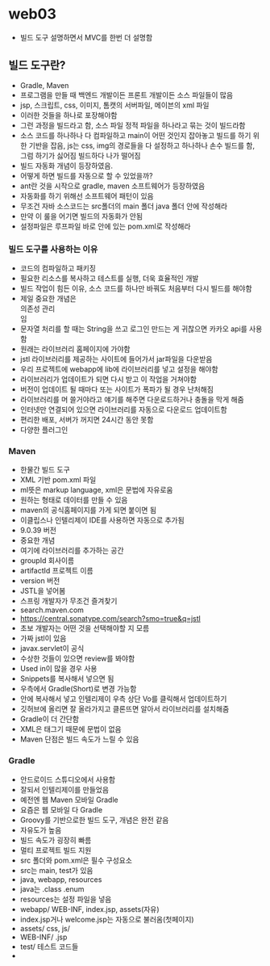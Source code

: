 # web03
- 빌드 도구 설명하면서 MVC를 한번 더 설명함

## 빌드 도구란?
- Gradle, Maven
- 프로그램을 만들 때 백엔드 개발이든 프론트 개발이든 소스 파일들이 많음
- jsp, 스크립트, css, 이미지, 톰캣의 서버파일, 메이븐의 xml 파일
- 이러한 것들을 하나로 포장해야함
- 그런 과정을 빌드라고 함, 소스 파일 정적 파일을 하나라고 묶는 것이 빌드라함
- 소스 코드를 하나하나 다 컴파일하고 main이 어떤 것인지 잡아놓고 빌드를 하기 위한 기반을 잡음, js는 css, img의 경로들을 다 설정하고 하나하나 손수 빌드를 함, 그럼 하기가 싫어짐 빌드하다 나가 떨어짐
- 빌드 자동화 개념이 등장하였음.
- 어떻게 하면 빌드를 자동으로 할 수 있었을까?
- ant란 것을 시작으로 gradle, maven 소프트웨어가 등장하였음
- 자동화를 하기 위해선 소프트웨어 패턴이 있음
- 무조건 자바 소스코드는 src폴더의 main 폴더 java 폴더 안에 작성해라
- 만약 이 룰을 어기면 빌드의 자동화가 안됨
- 설정파일은 루프파일 바로 안에 있는 pom.xml로 작성해라
### 빌드 도구를 사용하는 이유
- 코드의 컴파일하고 패키징
- 필요한 리소스를 복사하고 테스트를 실행, 더욱 효율적인 개발
- 빌드 작업이 힘든 이유, 소스 코드를 하나만 바꿔도 처음부터 다시 빌드를 해야함
- 제일 중요한 개념은 <br>의존성 관리</br>임
- 문자열 처리를 할 때는 String을 쓰고 로그인 만드는 게 귀찮으면 카카오 api를 사용함
- 원래는 라이브러리 홈페이지에 가야함
- jstl 라이브러리를 제공하는 사이트에 들어가서 jar파일을 다운받음
- 우리 프로젝트에 webapp에 lib에 라이브러리를 넣고 설정을 해야함
- 라이브러리가 업데이트가 되면 다시 받고 이 작업을 거쳐야함
- 버전이 업데이트 될 때마다 또는 사이트가 폭파가 될 경우 난처해짐
- 라이브러리를 머 쓸거야라고 얘기를 해주면 다운로드하거나 충돌을 막게 해줌
- 인터넷만 연결되어 있으면 라이브러리를 자동으로 다운로드 업데이트함
- 편리한 배포, 서버가 꺼지면 24시간 동안 못함
- 다양한 플러그인

### Maven
- 한물간 빌드 도구
- XML 기반 pom.xml 파일
- ml뜻은 markup language, xml은 문법에 자유로움
- 원하는 형태로 데이터를 만들 수 있음
- maven의 공식홈페이지를 가게 되면 붙이면 됨
- 이클립스나 인텔리제이 IDE를 사용하면 자동으로 추가됨
- 9.0.39 버전
- <dependencies> 중요한 개념 
- 여기에 라이브러리를 추가하는 공간
- groupId 회사이름
- artifactId 프로젝트 이름
- version 버전
- JSTL을 넣어봄
- 스프링 개발자가 무조건 즐겨찾기 
- search.maven.com
- https://central.sonatype.com/search?smo=true&q=jstl
- 초보 개발자는 어떤 것을 선택해야할 지 모름
- 가짜 jstl이 있음
- javax.servlet이 공식
- 수상한 것들이 있으면 review를 봐야함
- Used in이 많을 경우 사용
- Snippets를 복사해서 넣으면 됨
- 우측에서 Gradle(Short)로 변경 가능함
- <dependencies> 안에 복사해서 넣고 인텔리제이 우측 상단 Vo를 클릭해서 업데이트하기
- 깃허브에 올리면 잘 올라가지고 클론뜨면 알아서 라이브러리를 설치해줌
- Gradle이 더 간단함
- XML은 태그기 때문에 문법이 없음
- Maven 단점은 빌드 속도가 느릴 수 있음
### Gradle
- 안드로이드 스튜디오에서 사용함
- 잘되서 인텔리제이를 만들었음
- 예전엔 웹 Maven 모바일 Gradle 
- 요즘은 웹 모바일 다 Gradle
- Groovy를 기반으로한 빌드 도구, 개념은 완전 같음
- 자유도가 높음
- 빌드 속도가 굉장히 빠름
- 멀티 프로젝트 빌드 지원
- src 폴더와 pom.xml은 필수 구성요소
- src는 main, test가 있음
- java, webapp, resources
- java는 .class .enum
- resources는 설정 파일을 넣음
- webapp/ WEB-INF, index.jsp, assets(자유)
- index.jsp거나 welcome.jsp는 자동으로 불러옴(첫페이지)
- assets/ css, js/
- WEB-INF/ .jsp
- test/ 테스트 코드들
- 